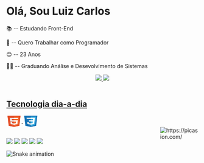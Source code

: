 <h1 >Olá, Sou Luiz Carlos </h1>

📚 -- Estudando Front-End

💼 -- Quero Trabalhar como Programador

😊 -- 23 Anos

👨‍🎓 -- Graduando Análise e Desevolvimento de Sistemas


<div align="center">
  <a href="https://github.com/LuizCarlos98">
  <img height="150em"  src="https://github-readme-stats.vercel.app/api?username=LuizCarlos98&show_icons=true&theme=radical&include_all_commits=true&count_private=true"/>
  <a href="https://github.com/LuizCarlos98">
  <img height="150em"  src="https://github-readme-stats.vercel.app/api/top-langs/?username=LuizCarlos98&layout=compact&langs_count=7&theme=radical"/>
</div>

<div style="display: inline_block"><br>
     <h2>Tecnologia dia-a-dia</h2>
  <img align="center" alt="Luiz-HTML" height="30" width="40" src="https://raw.githubusercontent.com/devicons/devicon/master/icons/html5/html5-original.svg">
  <img align="center" alt="Luiz-CSS" height="30" width="40" src="https://raw.githubusercontent.com/devicons/devicon/master/icons/css3/css3-original.svg">
</div>
<a href="https://picasion.com/" loop><img align="right" loop src="https://i.picasion.com/pic92/fb3545bead18eed42b467b7bbffa1f0f.gif" autoplay width="100" height="100" border="0" alt="https://picasion.com/" /></a>

##

<div> 
  <a href="https://www.instagram.com/looxlc/?hl=pt-br" target="_blank"><img src="https://img.shields.io/badge/-Instagram-%23E4405F?style=for-the-badge&logo=instagram&logoColor=white" target="_blank"></a>
 	<a href="https://twitter.com/LuizCarlosIhuu" target="_blank"><img src="https://img.shields.io/badge/Twitter-1DA1F2?style=for-the-badge&logo=twitter&logoColor=white" target="_blank"></a>
 <a href="https://discord.com/channels/@me" target="_blank"><img src="https://img.shields.io/badge/Discord-7289DA?style=for-the-badge&logo=discord&logoColor=white" target="_blank"></a> 
 <a href="https://open.spotify.com/playlist/5vQOpA9jzcoq0lEI4lPoQn" target="_blank"><img src="https://img.shields.io/badge/Spotify-1ED760?&style=for-the-badge&logo=spotify&logoColor=white" target="_blank"></a> 
  <a href="https://www.linkedin.com/in/luiz-carlos-54016921a/" target="_blank"><img src="https://img.shields.io/badge/-LinkedIn-%230077B5?style=for-the-badge&logo=linkedin&logoColor=white" target="_blank"></a> 

  ![Snake animation](https://github.com/Loxlc/Loxlc/blob/output/github-contribution-grid-snake.svg)
  
    
